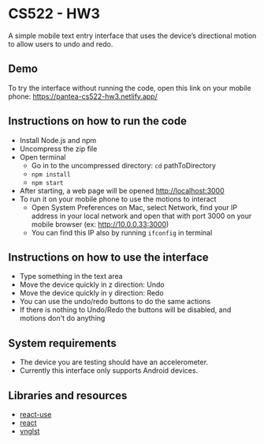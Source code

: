 # CS522 - HW3
A simple mobile text entry interface that uses the device’s directional motion to allow users to undo and redo.

## Demo
To try the interface without running the code, open this link on your mobile phone: https://pantea-cs522-hw3.netlify.app/

## Instructions on how to run the code  
* Install Node.js and npm
* Uncompress the zip file
* Open terminal
    * Go in to the uncompressed directory: `cd` pathToDirectory
    * `npm install`
    * `npm start`
* After starting, a web page will be opened [http://localhost:3000](http://localhost:3000)
* To run it on your mobile phone to use the motions to interact
    * Open System Preferences on Mac, select Network, find your IP address in your local network and open that with port 3000 on your mobile browser (ex: http://10.0.0.33:3000)
    * You can find this IP also by running `ifconfig` in terminal 

## Instructions on how to use the interface  
* Type something in the text area 
* Move the device quickly in z direction: Undo
* Move the device quickly in y direction: Redo
* You can use the undo/redo buttons to do the same actions
* If there is nothing to Undo/Redo the buttons will be disabled, and motions don't do anything

## System requirements
* The device you are testing should have an accelerometer.
* Currently this interface only supports Android devices.

## Libraries and resources
* [react-use](https://github.com/streamich/react-use)
* [react](https://github.com/facebook/react)
* [vnglst](https://github.com/vnglst/write-only)
